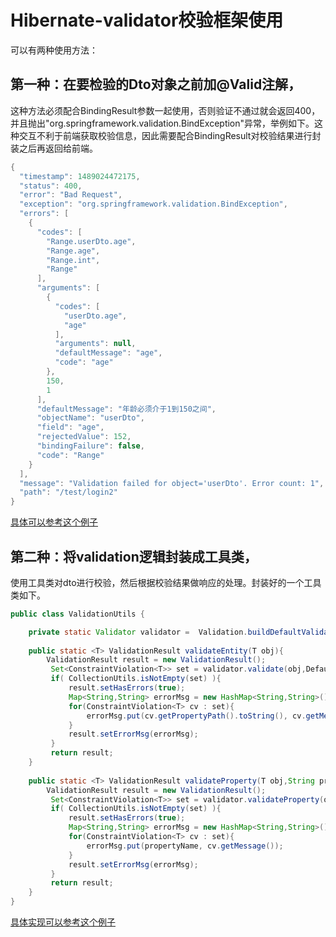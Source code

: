 # Hibernate-validator校验框架使用

可以有两种使用方法：

## 第一种：在要检验的Dto对象之前加@Valid注解，

这种方法必须配合BindingResult参数一起使用，否则验证不通过就会返回400，并且抛出"org.springframework.validation.BindException"异常，举例如下。这种交互不利于前端获取校验信息，因此需要配合BindingResult对校验结果进行封装之后再返回给前端。

```java
{
  "timestamp": 1489024472175,
  "status": 400,
  "error": "Bad Request",
  "exception": "org.springframework.validation.BindException",
  "errors": [
    {
      "codes": [
        "Range.userDto.age",
        "Range.age",
        "Range.int",
        "Range"
      ],
      "arguments": [
        {
          "codes": [
            "userDto.age",
            "age"
          ],
          "arguments": null,
          "defaultMessage": "age",
          "code": "age"
        },
        150,
        1
      ],
      "defaultMessage": "年龄必须介于1到150之间",
      "objectName": "userDto",
      "field": "age",
      "rejectedValue": 152,
      "bindingFailure": false,
      "code": "Range"
    }
  ],
  "message": "Validation failed for object='userDto'. Error count: 1",
  "path": "/test/login2"
}
```

[具体可以参考这个例子](https://github.com/muyinchen/woker/blob/master/%E5%AE%9E%E6%88%98%E7%BB%8F%E9%AA%8C/%E6%A0%A1%E9%AA%8C/Hibernate%20validator%E4%BD%BF%E7%94%A8%E5%92%8C%E8%87%AA%E5%AE%9A%E4%B9%89validator%E5%8F%8A%E6%95%B4%E5%90%88Spring%20MVC%5D.md)

## 第二种：将validation逻辑封装成工具类，

使用工具类对dto进行校验，然后根据校验结果做响应的处理。封装好的一个工具类如下。



```java
public class ValidationUtils {

	private static Validator validator =  Validation.buildDefaultValidatorFactory().getValidator();
	
	public static <T> ValidationResult validateEntity(T obj){
		ValidationResult result = new ValidationResult();
		 Set<ConstraintViolation<T>> set = validator.validate(obj,Default.class);
		 if( CollectionUtils.isNotEmpty(set) ){
			 result.setHasErrors(true);
			 Map<String,String> errorMsg = new HashMap<String,String>();
			 for(ConstraintViolation<T> cv : set){
				 errorMsg.put(cv.getPropertyPath().toString(), cv.getMessage());
			 }
			 result.setErrorMsg(errorMsg);
		 }
		 return result;
	}
	
	public static <T> ValidationResult validateProperty(T obj,String propertyName){
		ValidationResult result = new ValidationResult();
		 Set<ConstraintViolation<T>> set = validator.validateProperty(obj,propertyName,Default.class);
		 if( CollectionUtils.isNotEmpty(set) ){
			 result.setHasErrors(true);
			 Map<String,String> errorMsg = new HashMap<String,String>();
			 for(ConstraintViolation<T> cv : set){
				 errorMsg.put(propertyName, cv.getMessage());
			 }
			 result.setErrorMsg(errorMsg);
		 }
		 return result;
	}
}
```

[具体实现可以参考这个例子](https://github.com/muyinchen/woker/blob/master/%E5%AE%9E%E6%88%98%E7%BB%8F%E9%AA%8C/%E6%A0%A1%E9%AA%8C/Hibernate%20Validation%E4%BD%BF%E7%94%A8%E7%A4%BA%E4%BE%8B%E5%8F%8A%E8%AE%B2%E8%A7%A3.md)